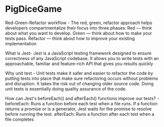 # PigDiceGame

Red-Green-Refactor workflow - The red, green, refactor approach helps developers compartmentalize their focus into three phases: Red — think about what you want to develop. Green — think about how to make your tests pass. Refactor — think about how to improve your existing implementation

What is Jest- Jest is a JavaScript testing framework designed to ensure correctness of any JavaScript codebase. It allows you to write tests with an approachable, familiar and feature-rich API that gives you results quickly

Why unit test - Unit tests make it safer and easier to refactor the code by putting tests into place that make sure refactoring occurs without problems and disruption. It takes the risk out of changing older source code. Doing unit tests is essentially doing quality assurance of the code.

How can Jest's beforeEach() and afterEach() functions improve our tests?  -  beforeEach: Runs a function before each test when a file runs. If a function returns a promise or is a generator, Jest waits for the promise to resolve before running the test. afterEach: Runs a function after each test when a file completes